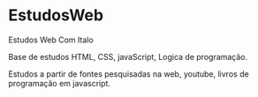 # EstudosWeb
Estudos Web Com Italo

Base de estudos HTML, CSS, javaScript, Logica de programação.

Estudos a partir de fontes pesquisadas na web, youtube, livros de programação em javascript.
